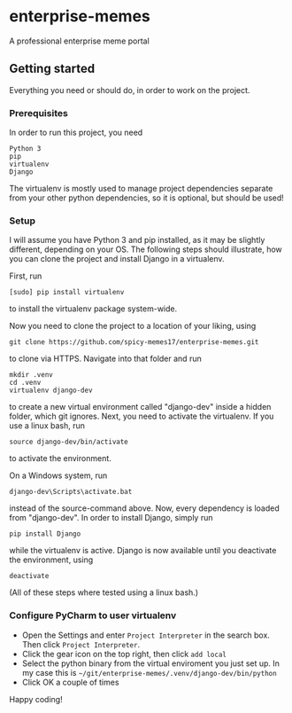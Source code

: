 # enterprise-memes
A professional enterprise meme portal

## Getting started
Everything you need or should do, in order to work on the project.

### Prerequisites
In order to run this project, you need
```
Python 3
pip
virtualenv
Django
```
The virtualenv is mostly used to manage project dependencies separate from your other python dependencies, so it is optional, but should be used!

### Setup
I will assume you have Python 3 and pip installed, as it may be slightly different, depending on your OS. The following steps should illustrate, how you can clone the project and install Django in a virtualenv.

First, run
```
[sudo] pip install virtualenv
```
to install the virtualenv package system-wide.

Now you need to clone the project to a location of your liking, using
```
git clone https://github.com/spicy-memes17/enterprise-memes.git
```
to clone via HTTPS. Navigate into that folder and run
```
mkdir .venv
cd .venv
virtualenv django-dev
```
to create a new virtual environment called "django-dev" inside a hidden folder, which git ignores.
Next, you need to activate the virtualenv. If you use a linux bash, run
```
source django-dev/bin/activate
```
to activate the environment. 

On a Windows system, run 
```
django-dev\Scripts\activate.bat 
```
instead of the source-command above. Now, every dependency is loaded from "django-dev". In order to install Django, simply run
```
pip install Django
```
while the virtualenv is active. Django is now available until you deactivate the environment, using
```
deactivate
```
(All of these steps where tested using a linux bash.)

### Configure PyCharm to user virtualenv

- Open the Settings and enter ```Project Interpreter``` in the search box. Then click ```Project Interpreter```.
- Click the gear icon on the top right, then click ```add local```
- Select the python binary from the virtual enviroment you just set up. In my case this is ```~/git/enterprise-memes/.venv/django-dev/bin/python```
- Click OK a couple of times


Happy coding!
